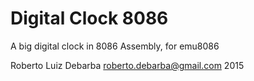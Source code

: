 # Digital Clock 8086
A big digital clock in 8086 Assembly, for emu8086
   
Roberto Luiz Debarba <roberto.debarba@gmail.com> 2015
